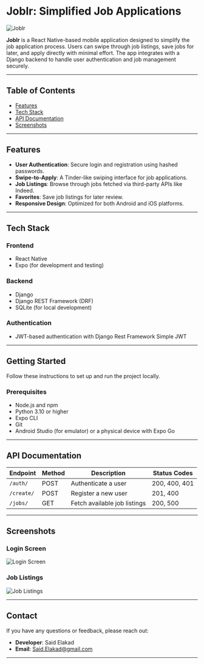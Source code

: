 
# **Joblr: Simplified Job Applications**

![Joblr](https://github.com/user-attachments/assets/329aea36-eb6b-4959-bad9-b847895a6b4e)


**Joblr** is a React Native-based mobile application designed to simplify the job application process. Users can swipe through job listings, save jobs for later, and apply directly with minimal effort. The app integrates with a Django backend to handle user authentication and job management securely.

---

## **Table of Contents**

- [Features](#features)
- [Tech Stack](#tech-stack)
- [API Documentation](#api-documentation)
- [Screenshots](#screenshots)

---

## **Features**

- **User Authentication**: Secure login and registration using hashed passwords.
- **Swipe-to-Apply**: A Tinder-like swiping interface for job applications.
- **Job Listings**: Browse through jobs fetched via third-party APIs like Indeed.
- **Favorites**: Save job listings for later review.
- **Responsive Design**: Optimized for both Android and iOS platforms.

---

## **Tech Stack**

### **Frontend**
- React Native  
- Expo (for development and testing)

### **Backend**
- Django  
- Django REST Framework (DRF)  
- SQLite (for local development)

### **Authentication**
- JWT-based authentication with Django Rest Framework Simple JWT

---

## **Getting Started**

Follow these instructions to set up and run the project locally.

### **Prerequisites**
- Node.js and npm
- Python 3.10 or higher
- Expo CLI
- Git
- Android Studio (for emulator) or a physical device with Expo Go

---

## **API Documentation**

| Endpoint         | Method | Description                  | Status Codes |
|------------------|--------|------------------------------|--------------|
| `/auth/`         | POST   | Authenticate a user          | 200, 400, 401 |
| `/create/`       | POST   | Register a new user          | 201, 400     |
| `/jobs/`         | GET    | Fetch available job listings | 200, 500     |

---

## **Screenshots**

### **Login Screen**
![Login Screen](https://via.placeholder.com/300x600)

### **Job Listings**
![Job Listings](https://via.placeholder.com/300x600)

---


## **Contact**

If you have any questions or feedback, please reach out:

- **Developer**: Said Elakad  
- **Email**: Said.Elakad@gmail.com


---
